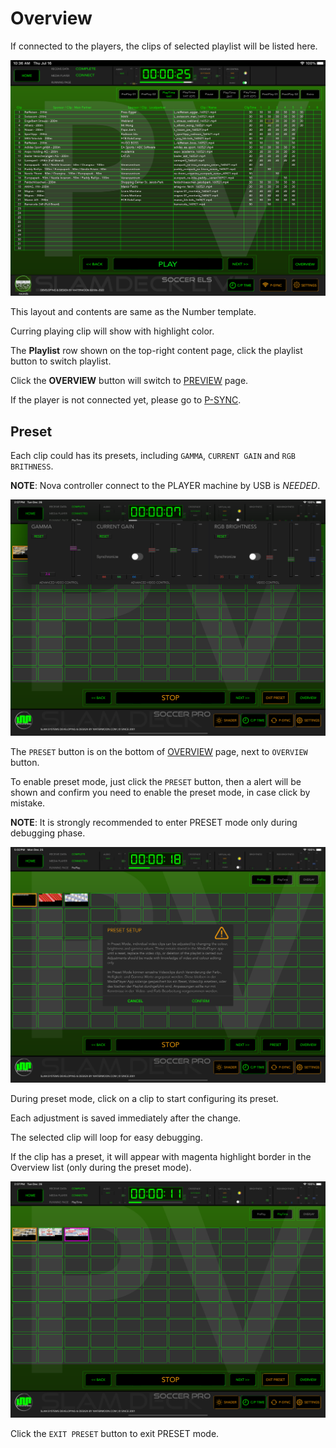 # Overview

If connected to the players, the clips of selected playlist will be listed here.

![Overview](overview.png)

This layout and contents are same as the Number template.

Curring playing clip will show with highlight color.  

The **Playlist** row shown on the top-right content page, click the playlist button to switch playlist.

Click the **OVERVIEW** button will switch to [PREVIEW](preview.md) page.

If the player is not connected yet, please go to [P-SYNC](player-sync.md).

## Preset

Each clip could has its presets, including `GAMMA`, `CURRENT GAIN` and `RGB BRITHNESS`.

**NOTE**: Nova controller connect to the PLAYER machine by USB is *NEEDED*.

![PRESETS](preset_all.png)

The `PRESET` button is on the bottom of [OVERVIEW](overview.md)  page, next to `OVERVIEW` button.

To enable preset mode, just click the `PRESET` button, then a alert will be shown and confirm you need to enable the preset mode, in case click by mistake.

**NOTE**: It is strongly recommended to enter PRESET mode only during debugging phase.

![PRESET MODE](preset_mode_alert.png)

During preset mode, click on a clip to start configuring its preset.

Each adjustment is saved immediately after the change. 

The selected clip will loop for easy debugging.

If the clip has a preset, it will appear with magenta highlight border in the Overview list (only during the preset mode).  

![PRESET LIST](preset_list.png)

Click the `EXIT PRESET` button to exit PRESET mode.
